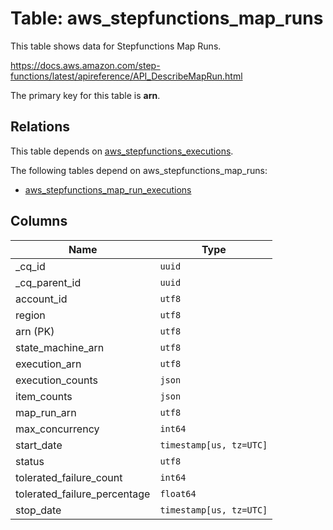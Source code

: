 # Table: aws_stepfunctions_map_runs

This table shows data for Stepfunctions Map Runs.

https://docs.aws.amazon.com/step-functions/latest/apireference/API_DescribeMapRun.html

The primary key for this table is **arn**.

## Relations

This table depends on [aws_stepfunctions_executions](aws_stepfunctions_executions.md).

The following tables depend on aws_stepfunctions_map_runs:
  - [aws_stepfunctions_map_run_executions](aws_stepfunctions_map_run_executions.md)

## Columns

| Name          | Type          |
| ------------- | ------------- |
|_cq_id|`uuid`|
|_cq_parent_id|`uuid`|
|account_id|`utf8`|
|region|`utf8`|
|arn (PK)|`utf8`|
|state_machine_arn|`utf8`|
|execution_arn|`utf8`|
|execution_counts|`json`|
|item_counts|`json`|
|map_run_arn|`utf8`|
|max_concurrency|`int64`|
|start_date|`timestamp[us, tz=UTC]`|
|status|`utf8`|
|tolerated_failure_count|`int64`|
|tolerated_failure_percentage|`float64`|
|stop_date|`timestamp[us, tz=UTC]`|